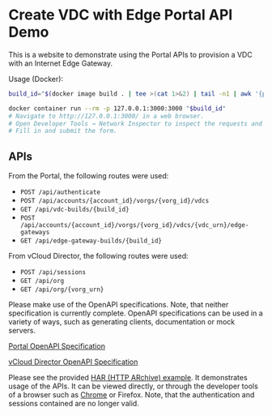 # Create VDC with Edge Portal API Demo

This is a website to demonstrate using the Portal APIs to provision a VDC with an Internet Edge Gateway.

Usage (Docker):

```bash
build_id="$(docker image build . | tee >(cat 1>&2) | tail -n1 | awk '{print $NF}')"

docker container run --rm -p 127.0.0.1:3000:3000 "$build_id"
# Navigate to http://127.0.0.1:3000/ in a web browser.
# Open Developer Tools → Network Inspector to inspect the requests and responses.
# Fill in and submit the form.
```

## APIs

From the Portal, the following routes were used:

- `POST /api/authenticate`
- `POST /api/accounts/{account_id}/vorgs/{vorg_id}/vdcs`
- `GET /api/vdc-builds/{build_id}`
- `POST /api/accounts/{account_id}/vorgs/{vorg_id}/vdcs/{vdc_urn}/edge-gateways`
- `GET /api/edge-gateway-builds/{build_id}`

From vCloud Director, the following routes were used:

- `POST /api/sessions`
- `GET /api/org`
- `GET /api/org/{vorg_urn}`

Please make use of the OpenAPI specifications.
Note, that neither specification is currently complete.
OpenAPI specifications can be used in a variety of ways, such as generating clients, documentation or mock servers.

[Portal OpenAPI Specification](docs/portal-api/openapi.json)

[vCloud Director OpenAPI Specification](docs/vcloud-rest/openapi.json)

Please see the provided [HAR (HTTP ARchive) example](example.har).
It demonstrates usage of the APIs.
It can be viewed directly, or through the developer tools of a browser such as [Chrome](https://developers.google.com/web/updates/2017/08/devtools-release-notes#har-imports) or Firefox.
Note, that the authentication and sessions contained are no longer valid.

